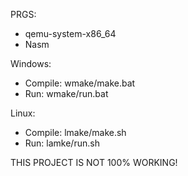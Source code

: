 PRGS:
+ qemu-system-x86_64
+ Nasm

Windows:
+ Compile: wmake/make.bat
+ Run: wmake/run.bat

Linux:
+ Compile: lmake/make.sh
+ Run: lamke/run.sh

THIS PROJECT IS NOT 100% WORKING!
